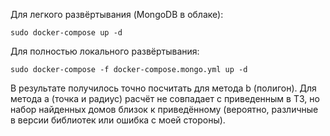 Для легкого развёртывания (MongoDB в облаке):
```
sudo docker-compose up -d
```

Для полностью локального развёртывания:
```
sudo docker-compose -f docker-compose.mongo.yml up -d 
```

В результате получилось точно посчитать для метода b (полигон). 
Для метода a (точка и радиус) расчёт не совпадает с приведенным в ТЗ, но набор найденных домов близок к приведённому (вероятно, различные в версии библиотек или ошибка с моей стороны).